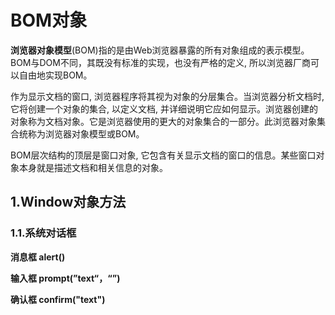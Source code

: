 # BOM对象

​		**浏览器对象模型**(BOM)指的是由Web浏览器暴露的所有对象组成的表示模型。BOM与DOM不同，其既没有标准的实现，也没有严格的定义, 所以浏览器厂商可以自由地实现BOM。

作为显示文档的窗口, 浏览器程序将其视为对象的分层集合。当浏览器分析文档时, 它将创建一个对象的集合, 以定义文档, 并详细说明它应如何显示。浏览器创建的对象称为文档对象。它是浏览器使用的更大的对象集合的一部分。此浏览器对象集合统称为浏览器对象模型或BOM。

BOM层次结构的顶层是窗口对象, 它包含有关显示文档的窗口的信息。某些窗口对象本身就是描述文档和相关信息的对象。

## 1.Window对象方法

### 1.1.系统对话框

**消息框  alert()**

**输入框   prompt(”text“，“”)**

**确认框  confirm("text")**

